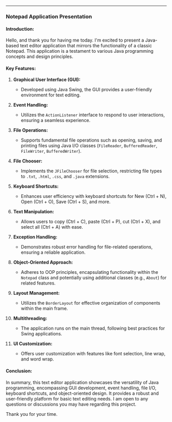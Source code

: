 
---

### Notepad Application Presentation

#### Introduction:
Hello, and thank you for having me today. I'm excited to present a Java-based text editor application that mirrors the functionality of a classic Notepad. This application is a testament to various Java programming concepts and design principles.

#### Key Features:

1. **Graphical User Interface (GUI):**
   - Developed using Java Swing, the GUI provides a user-friendly environment for text editing.

2. **Event Handling:**
   - Utilizes the `ActionListener` interface to respond to user interactions, ensuring a seamless experience.

3. **File Operations:**
   - Supports fundamental file operations such as opening, saving, and printing files using Java I/O classes (`FileReader`, `BufferedReader`, `FileWriter`, `BufferedWriter`).

4. **File Chooser:**
   - Implements the `JFileChooser` for file selection, restricting file types to `.txt`, `.html`, `.css`, and `.java` extensions.

5. **Keyboard Shortcuts:**
   - Enhances user efficiency with keyboard shortcuts for New (Ctrl + N), Open (Ctrl + O), Save (Ctrl + S), and more.

6. **Text Manipulation:**
   - Allows users to copy (Ctrl + C), paste (Ctrl + P), cut (Ctrl + X), and select all (Ctrl + A) with ease.

7. **Exception Handling:**
   - Demonstrates robust error handling for file-related operations, ensuring a reliable application.

8. **Object-Oriented Approach:**
   - Adheres to OOP principles, encapsulating functionality within the `Notepad` class and potentially using additional classes (e.g., `About`) for related features.

9. **Layout Management:**
   - Utilizes the `BorderLayout` for effective organization of components within the main frame.

10. **Multithreading:**
    - The application runs on the main thread, following best practices for Swing applications.

11. **UI Customization:**
    - Offers user customization with features like font selection, line wrap, and word wrap.

#### Conclusion:

In summary, this text editor application showcases the versatility of Java programming, encompassing GUI development, event handling, file I/O, keyboard shortcuts, and object-oriented design. It provides a robust and user-friendly platform for basic text editing needs. I am open to any questions or discussions you may have regarding this project.

Thank you for your time.
